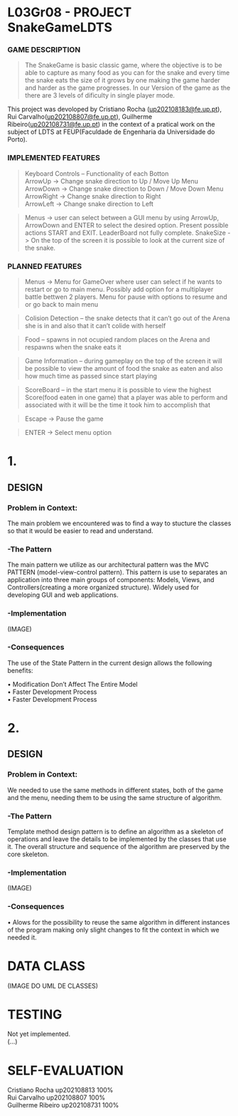 # L03Gr08 - PROJECT SnakeGameLDTS

### GAME DESCRIPTION

> The SnakeGame is basic classic game, where the objective is to be able to capture as many food as you can for the snake and every time the snake eats the size of it grows by one making the game harder and harder as the game progresses. In our Version of the game as the there are 3 levels of dificulty in single player mode. 

This project was devoloped by Cristiano Rocha (up202108183@fe.up.pt), Rui Carvalho(up202108807@fe.up.pt), Guilherme Ribeiro(up202108731@fe.up.pt) in the context of a pratical work on the subject of LDTS at FEUP(Faculdade de Engenharia da Universidade do Porto).

### IMPLEMENTED FEATURES

>Keyboard Controls – Functionality of each Botton  
  >ArrowUp -> Change snake direction to Up / Move Up Menu  
  ArrowDown -> Change snake direction to Down / Move Down Menu  
  ArrowRight -> Change snake direction to Right  
  ArrowLeft -> Change snake direction to Left  
    
  >Menus -> user can select between a GUI menu by using ArrowUp, ArrowDown and ENTER to select the desired option. Present possible actions START and EXIT. LeaderBoard   not fully complete.
 SnakeSize -> On the top of the screen it is possible to look at the current size of the snake.




### PLANNED FEATURES

>Menus -> Menu for GameOver where user can select if he wants to restart or go to main menu. Possibly add option for a multiplayer battle bettwen 2 players. Menu for pause with options to resume and or go back to main menu  
  
>Colision Detection – the snake detects that it can’t go out of the Arena she is in and also that it can’t colide with herself  
  
> Food – spawns in not ocupied random places on the Arena and respawns when the snake eats it  
  
> Game Information – during gameplay on the top of the screen it will be possible to view the amount of food the snake as eaten and also how much time as passed since start playing  
  
> ScoreBoard – in the start menu it is possible to view the highest Score(food eaten in one game) that a player was able to perform and associated with it will be the time it took him to accomplish that  
  
> Escape -> Pause the game  
  
> ENTER -> Select menu option  


# 1.  
##  DESIGN

### Problem in Context:

The main problem we encountered was to find a way to stucture the classes so that it would be easier to read and understand.  
  
### -The Pattern  
The main pattern we utilize as our architectural pattern was the MVC PATTERN (model-view-control pattern). This pattern is use to separates an application into three main groups of components: Models, Views, and Controllers(creating a more organized structure). Widely used for developing GUI and web applications.  


### -Implementation  
(IMAGE)  
  
   
  
    
  
      
      
      
      
      
      
      
      
      
      
      
      
      
      
      
      
      
      
      
      
      
      
      

### -Consequences  

The use of the State Pattern in the current design allows the following benefits:  

• Modification Don’t Affect The Entire Model  
• Faster Development Process  
• Faster Development Process  
  
  
# 2.  
##  DESIGN

### Problem in Context:  
We needed to use the same methods in different states, both of the game and the menu, needing them to be using the same structure of algorithm.  

  
### -The Pattern  
Template method design pattern is to define an algorithm as a skeleton of operations and leave the details to be implemented by the classes that use it. The overall structure and sequence of the algorithm are preserved by the core skeleton.  


### -Implementation  
(IMAGE)  
  
   
  
    
  
      
      
      
      
      
      
      
      
      
      
      
      
      
      
      
      
      
      
      
      
      
      
      

### -Consequences  
• Alows for the possibility to reuse the same algorithm in different instances of the program making only slight changes to fit the context in which we needed it. 


  
  


 


# DATA CLASS  
  
(IMAGE DO UML DE CLASSES)  
  
# TESTING  
Not yet implemented.  
(…)  
  

# SELF-EVALUATION  
  Cristiano Rocha up202108813 100%  
  Rui Carvalho up202108807 100%  
  Guilherme Ribeiro up202108731 100%  
